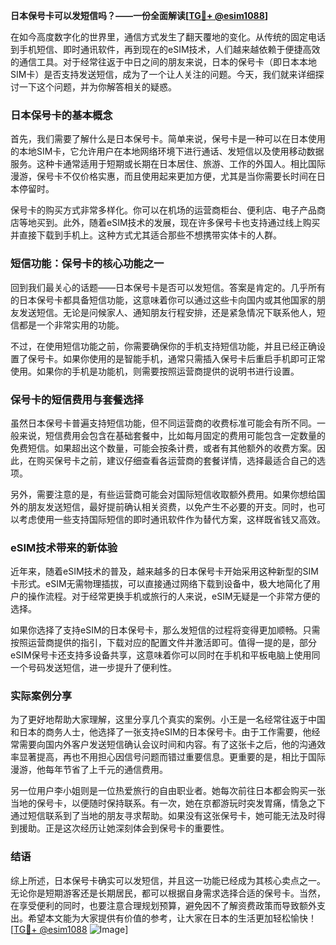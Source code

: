 **日本保号卡可以发短信吗？——一份全面解读[[TG💪+ @esim1088](https://t.me/s/esim1088)]**

在如今高度数字化的世界里，通信方式发生了翻天覆地的变化。从传统的固定电话到手机短信、即时通讯软件，再到现在的eSIM技术，人们越来越依赖于便捷高效的通信工具。对于经常往返于中日之间的朋友来说，日本的保号卡（即日本本地SIM卡）是否支持发送短信，成为了一个让人关注的问题。今天，我们就来详细探讨一下这个问题，并为你解答相关的疑惑。

### 日本保号卡的基本概念

首先，我们需要了解什么是日本保号卡。简单来说，保号卡是一种可以在日本使用的本地SIM卡，它允许用户在本地网络环境下进行通话、发短信以及使用移动数据服务。这种卡通常适用于短期或长期在日本居住、旅游、工作的外国人。相比国际漫游，保号卡不仅价格实惠，而且使用起来更加方便，尤其是当你需要长时间在日本停留时。

保号卡的购买方式非常多样化。你可以在机场的运营商柜台、便利店、电子产品商店等地买到。此外，随着eSIM技术的发展，现在许多保号卡也支持通过线上购买并直接下载到手机上。这种方式尤其适合那些不想携带实体卡的人群。

### 短信功能：保号卡的核心功能之一

回到我们最关心的话题——日本保号卡是否可以发短信。答案是肯定的。几乎所有的日本保号卡都具备短信功能，这意味着你可以通过这些卡向国内或其他国家的朋友发送短信。无论是问候家人、通知朋友行程安排，还是紧急情况下联系他人，短信都是一个非常实用的功能。

不过，在使用短信功能之前，你需要确保你的手机支持短信功能，并且已经正确设置了保号卡。如果你使用的是智能手机，通常只需插入保号卡后重启手机即可正常使用。如果你的手机是功能机，则需要按照运营商提供的说明书进行设置。

### 保号卡的短信费用与套餐选择

虽然日本保号卡普遍支持短信功能，但不同运营商的收费标准可能会有所不同。一般来说，短信费用会包含在基础套餐中，比如每月固定的费用可能包含一定数量的免费短信。如果超出这个数量，可能会按条计费，或者有其他额外的收费方案。因此，在购买保号卡之前，建议仔细查看各运营商的套餐详情，选择最适合自己的选项。

另外，需要注意的是，有些运营商可能会对国际短信收取额外费用。如果你想给国外的朋友发送短信，最好提前确认相关资费，以免产生不必要的开支。同时，也可以考虑使用一些支持国际短信的即时通讯软件作为替代方案，这样既省钱又高效。

### eSIM技术带来的新体验

近年来，随着eSIM技术的普及，越来越多的日本保号卡开始采用这种新型的SIM卡形式。eSIM无需物理插拔，可以直接通过网络下载到设备中，极大地简化了用户的操作流程。对于经常更换手机或旅行的人来说，eSIM无疑是一个非常方便的选择。

如果你选择了支持eSIM的日本保号卡，那么发短信的过程将变得更加顺畅。只需按照运营商提供的指引，下载对应的配置文件并激活即可。值得一提的是，部分eSIM保号卡还支持多设备共享，这意味着你可以同时在手机和平板电脑上使用同一个号码发送短信，进一步提升了便利性。

### 实际案例分享

为了更好地帮助大家理解，这里分享几个真实的案例。小王是一名经常往返于中国和日本的商务人士，他选择了一张支持eSIM的日本保号卡。由于工作需要，他经常需要向国内外客户发送短信确认会议时间和内容。有了这张卡之后，他的沟通效率显著提高，再也不用担心因信号问题而错过重要信息。更重要的是，相比于国际漫游，他每年节省了上千元的通信费用。

另一位用户李小姐则是一位热爱旅行的自由职业者。她每次前往日本都会购买一张当地的保号卡，以便随时保持联系。有一次，她在京都游玩时突发胃痛，情急之下通过短信联系到了当地的朋友寻求帮助。如果没有这张保号卡，她可能无法及时得到援助。正是这次经历让她深刻体会到保号卡的重要性。

### 结语

综上所述，日本保号卡确实可以发短信，并且这一功能已经成为其核心卖点之一。无论你是短期游客还是长期居民，都可以根据自身需求选择合适的保号卡。当然，在享受便利的同时，也要注意合理规划预算，避免因不了解资费政策而导致额外支出。希望本文能为大家提供有价值的参考，让大家在日本的生活更加轻松愉快！[[TG💪+ @esim1088](https://t.me/s/esim1088) ![Image](https://i.postimg.cc/4NQfJmqS/Snipaste-2025-05-13-00-14-12.png)]